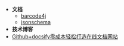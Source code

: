 * **文档**
  * [barcode4j](zh-cn/barcode4j.md)
  * [jsonschema](zh-cn/barcode4j.md)
* **技术博客**
 * [Github+docsify零成本轻松打造在线文档网站](zh-cn/barcode4j.md)